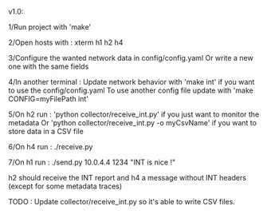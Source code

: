 v1.0:

1/Run project with 'make'

2/Open hosts with :
	xterm h1 h2 h4

3/Configure the wanted network data in config/config.yaml
  Or write a new one with the same fields

4/In another terminal :
  Update network behavior with 'make int' if you want to use the config/config.yaml
  To use another config file update with 'make CONFIG=myFilePath int'

5/On h2 run :
	'python collector/receive_int.py' if you just want to monitor the metadata
	Or 'python collector/receive_int.py -o myCsvName' if you want to store data in a CSV file

6/On h4 run :
	./receive.py

7/On h1 run :
	./send.py 10.0.4.4 1234 "INT is nice !"

	
h2 should receive the INT report and h4 a message without INT headers (except for some metadata traces)

TODO : Update collector/receive_int.py so it's able to write CSV files.